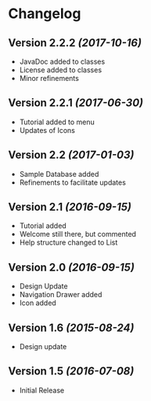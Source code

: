 Changelog
=========

Version 2.2.2 *(2017-10-16)*
----------------------------

 * JavaDoc added to classes
 * License added to classes
 * Minor refinements

Version 2.2.1 *(2017-06-30)*
----------------------------

 * Tutorial added to menu
 * Updates of Icons

Version 2.2 *(2017-01-03)*
----------------------------

 * Sample Database added
 * Refinements to facilitate updates

Version 2.1 *(2016-09-15)*
----------------------------

 * Tutorial added
 * Welcome still there, but commented
 * Help structure changed to List

Version 2.0 *(2016-09-15)*
----------------------------

 * Design Update
 * Navigation Drawer added
 * Icon added

Version 1.6 *(2015-08-24)*
----------------------------

 * Design update

Version 1.5 *(2016-07-08)*
----------------------------

 * Initial Release

